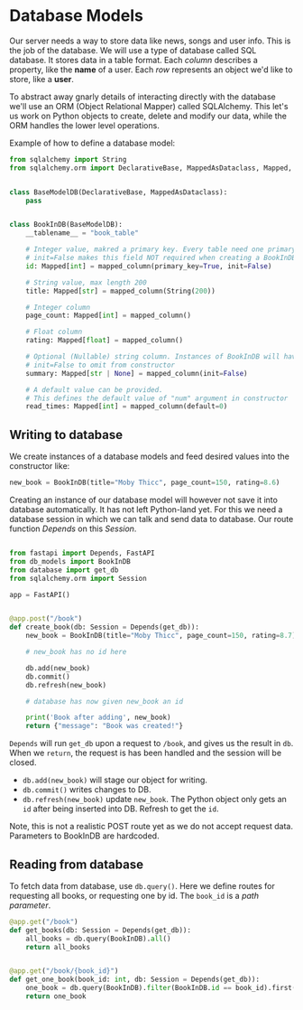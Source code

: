 # Database Models

Our server needs a way to store data like news, songs and user info. This is the job of the database. We will use a type of database called SQL database. It stores data in a table format. Each <em>column</em> describes a property, like the <b>name</b> of a user. Each <em>row</em> represents an object we'd like to store, like a <b>user</b>.

To abstract away gnarly details of interacting directly with the database we'll use an ORM (Object Relational Mapper) called SQLAlchemy. This let's us work on Python objects to create, delete and modify our data, while the ORM handles the lower level operations.

Example of how to define a database model:

```py
from sqlalchemy import String
from sqlalchemy.orm import DeclarativeBase, MappedAsDataclass, Mapped, mapped_column


class BaseModelDB(DeclarativeBase, MappedAsDataclass):
    pass


class BookInDB(BaseModelDB):
    __tablename__ = "book_table"

    # Integer value, makred a primary key. Every table need one primary key column.
    # init=False makes this field NOT required when creating a BookInDB
    id: Mapped[int] = mapped_column(primary_key=True, init=False)

    # String value, max length 200
    title: Mapped[str] = mapped_column(String(200))

    # Integer column
    page_count: Mapped[int] = mapped_column()

    # Float column
    rating: Mapped[float] = mapped_column()

    # Optional (Nullable) string column. Instances of BookInDB will have a summary type of str or None
    # init=False to omit from constructor
    summary: Mapped[str | None] = mapped_column(init=False)

    # A default value can be provided.
    # This defines the default value of "num" argument in constructor
    read_times: Mapped[int] = mapped_column(default=0)

```

## Writing to database

We create instances of a database models and feed desired values into the constructor like:

```py
new_book = BookInDB(title="Moby Thicc", page_count=150, rating=8.6)
```

Creating an instance of our database model will however not save it into database automatically. It has not left Python-land yet. For this we need a database session in which we can talk and send data to database. Our route function <em>Depends</em> on this <em>Session</em>.

```py

from fastapi import Depends, FastAPI
from db_models import BookInDB
from database import get_db
from sqlalchemy.orm import Session

app = FastAPI()


@app.post("/book")
def create_book(db: Session = Depends(get_db)):
    new_book = BookInDB(title="Moby Thicc", page_count=150, rating=8.7)

    # new_book has no id here

    db.add(new_book)
    db.commit()
    db.refresh(new_book)

    # database has now given new_book an id

    print('Book after adding', new_book)
    return {"message": "Book was created!"}

```

`Depends` will run `get_db` upon a request to `/book`, and gives us the result in `db`. When we `return`, the request is has been handled and the session will be closed.

- `db.add(new_book)` will stage our object for writing.
- `db.commit()` writes changes to DB.
- `db.refresh(new_book)` update `new_book`. The Python object only gets an `id` after being inserted into DB. Refresh to get the `id`.

Note, this is not a realistic POST route yet as we do not accept request data. Parameters to BookInDB are hardcoded.

## Reading from database

To fetch data from database, use `db.query()`. Here we define routes for requesting all books, or requesting one by id. The `book_id` is a <em>path parameter</em>.

```py
@app.get("/book")
def get_books(db: Session = Depends(get_db)):
    all_books = db.query(BookInDB).all()
    return all_books


@app.get("/book/{book_id}")
def get_one_book(book_id: int, db: Session = Depends(get_db)):
    one_book = db.query(BookInDB).filter(BookInDB.id == book_id).first()
    return one_book
```
